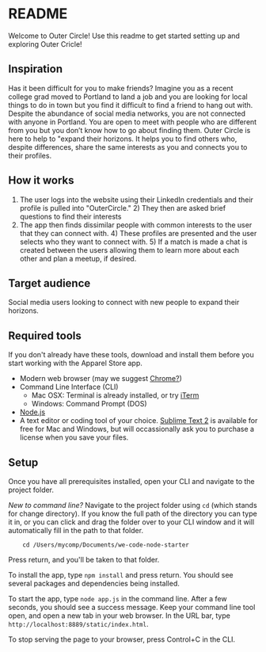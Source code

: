 # README
Welcome to Outer Circle!
Use this readme to get started setting up and exploring Outer Cricle!

## Inspiration
Has it been difficult for you to make friends? Imagine you as a recent college grad moved to Portland to land a job and you are looking for local things to do in town but you find it difficult to find a friend to hang out with. Despite the abundance of social media networks, you are not connected with anyone in Portland. You are open to meet with people who are different from you but you don’t know how to go about finding them. Outer Circle is here to help to "expand their horizons. It helps you to find others who, despite differences, share the same interests as you and connects you to their profiles.

## How it works

1) The user logs into the website using their LinkedIn credentials and their profile is pulled into "OuterCircle." 2) They then are asked brief questions to find their interests
3) The app then finds dissimilar people with common interests to the user that they can connect with. 4) These profiles are presented and the user selects who they want to connect with. 5) If a match is made a chat is created between the users allowing them to learn more about each other and plan a meetup, if desired.

## Target audience

Social media users looking to connect with new people to expand their horizons.

## Required tools

If you don't already have these tools, download and install them before you start working with the Apparel Store app.

* Modern web browser (may we suggest [Chrome?](https://www.google.com/chrome/browser))
* Command Line Interface (CLI)
	* Mac OSX: Terminal is already installed, or try [iTerm](https://www.iterm2.com/)
	* Windows: Command Prompt (DOS)
* [Node.js](https://nodejs.org/download/) 
* A text editor or coding tool of your choice. [Sublime Text 2](http://www.sublimetext.com/2) is available for free for Mac and Windows, but will occassionally ask you to purchase a license when you save your files. 

## Setup

Once you have all prerequisites installed, open your CLI and navigate to the project folder.

_New to command line?_ Navigate to the project folder using `cd` (which stands for change directory). If you know the full path of the directory you can type it in, or you can click and drag the folder over to your CLI window and it will automatically fill in the path to that folder.

		cd /Users/mycomp/Documents/we-code-node-starter

Press return, and you'll be taken to that folder.

To install the app, type `npm install` and press return. You should see several packages and dependencies being installed.

To start the app, type `node app.js` in the command line. After a few seconds, you should see a success message. Keep your command line tool open, and open a new tab in your web browser. In the URL bar, type `http://localhost:8889/static/index.html`.

To stop serving the page to your browser, press Control+C in the CLI.
